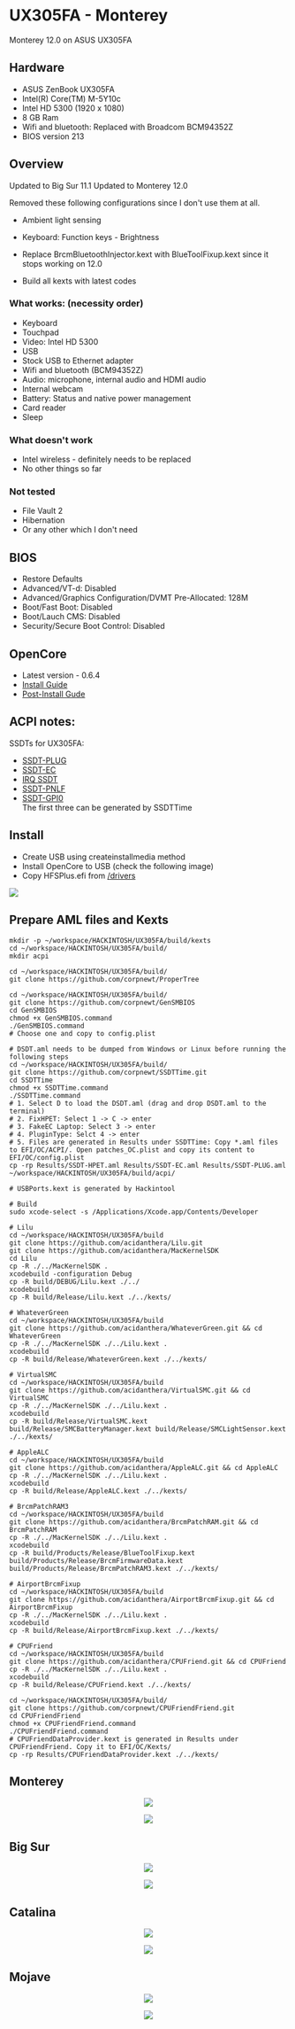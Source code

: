 # UX305FA - Monterey
Monterey 12.0 on ASUS UX305FA

##  Hardware
* ASUS ZenBook UX305FA
* Intel(R) Core(TM) M-5Y10c
* Intel HD 5300 (1920 x 1080)
* 8 GB Ram
* Wifi and bluetooth: Replaced with Broadcom BCM94352Z
* BIOS version 213

##  Overview
Updated to Big Sur 11.1
Updated to Monterey 12.0

Removed these following configurations since I don't use them at all.
* Ambient light sensing
* Keyboard: Function keys - Brightness 

* Replace BrcmBluetoothInjector.kext with BlueToolFixup.kext since it stops working on 12.0
* Build all kexts with latest codes

###  What works: (necessity order)
* Keyboard
* Touchpad
* Video: Intel HD 5300
* USB
* Stock USB to Ethernet adapter
* Wifi and bluetooth (BCM94352Z)
* Audio: microphone, internal audio and HDMI audio
* Internal webcam
* Battery: Status and native power management
* Card reader
* Sleep

###  What doesn't work
* Intel wireless - definitely needs to be replaced
* No other things so far

###  Not tested
* File Vault 2
* Hibernation
* Or any other which I don't need

##  BIOS
* Restore Defaults
* Advanced/VT-d: Disabled
* Advanced/Graphics Configuration/DVMT Pre-Allocated: 128M
* Boot/Fast Boot: Disabled
* Boot/Lauch CMS: Disabled
* Security/Secure Boot Control: Disabled

##  OpenCore
* Latest version - 0.6.4
* [Install Guide](https://dortania.github.io/OpenCore-Install-Guide/)
* [Post-Install Gude](https://dortania.github.io/OpenCore-Post-Install/)

## ACPI notes:
SSDTs for UX305FA:
- [SSDT-PLUG](https://dortania.github.io/Getting-Started-With-ACPI/Universal/plug)
- [SSDT-EC](https://dortania.github.io/Getting-Started-With-ACPI/Universal/ec-fix)
- [IRQ SSDT](https://dortania.github.io/Getting-Started-With-ACPI/Universal/irq)
- [SSDT-PNLF](https://dortania.github.io/Getting-Started-With-ACPI/Laptops/backlight)
- [SSDT-GPI0](https://dortania.github.io/Getting-Started-With-ACPI/Laptops/trackpad)
<br/>The first three can be generated by SSDTTime

## Install
* Create USB using createinstallmedia method
* Install OpenCore to USB (check the following image)
* Copy HFSPlus.efi from
[/drivers](https://github.com/lehoa1806/Asus-Maximus-IX-CODE-CLOVER/tree/master/drivers)
<p align="left">
  <img src="https://raw.githubusercontent.com/lehoa1806/UX305FA-OpenCore/master/images/ux305fa-monterey.efi.png">
</p>

## Prepare AML files and Kexts
```
mkdir -p ~/workspace/HACKINTOSH/UX305FA/build/kexts
cd ~/workspace/HACKINTOSH/UX305FA/build/
mkdir acpi

cd ~/workspace/HACKINTOSH/UX305FA/build/
git clone https://github.com/corpnewt/ProperTree

cd ~/workspace/HACKINTOSH/UX305FA/build/
git clone https://github.com/corpnewt/GenSMBIOS
cd GenSMBIOS
chmod +x GenSMBIOS.command
./GenSMBIOS.command
# Choose one and copy to config.plist

# DSDT.aml needs to be dumped from Windows or Linux before running the following steps
cd ~/workspace/HACKINTOSH/UX305FA/build/
git clone https://github.com/corpnewt/SSDTTime.git
cd SSDTTime
chmod +x SSDTTime.command
./SSDTTime.command
# 1. Select D to load the DSDT.aml (drag and drop DSDT.aml to the terminal)
# 2. FixHPET: Select 1 -> C -> enter
# 3. FakeEC Laptop: Select 3 -> enter
# 4. PluginType: Selct 4 -> enter
# 5. Files are generated in Results under SSDTTime: Copy *.aml files to EFI/OC/ACPI/. Open patches_OC.plist and copy its content to EFI/OC/config.plist
cp -rp Results/SSDT-HPET.aml Results/SSDT-EC.aml Results/SSDT-PLUG.aml ~/workspace/HACKINTOSH/UX305FA/build/acpi/

# USBPorts.kext is generated by Hackintool

# Build
sudo xcode-select -s /Applications/Xcode.app/Contents/Developer

# Lilu
cd ~/workspace/HACKINTOSH/UX305FA/build
git clone https://github.com/acidanthera/Lilu.git
git clone https://github.com/acidanthera/MacKernelSDK
cd Lilu
cp -R ./../MacKernelSDK .
xcodebuild -configuration Debug
cp -R build/DEBUG/Lilu.kext ./../
xcodebuild
cp -R build/Release/Lilu.kext ./../kexts/

# WhateverGreen
cd ~/workspace/HACKINTOSH/UX305FA/build
git clone https://github.com/acidanthera/WhateverGreen.git && cd WhateverGreen
cp -R ./../MacKernelSDK ./../Lilu.kext .
xcodebuild
cp -R build/Release/WhateverGreen.kext ./../kexts/

# VirtualSMC
cd ~/workspace/HACKINTOSH/UX305FA/build
git clone https://github.com/acidanthera/VirtualSMC.git && cd VirtualSMC
cp -R ./../MacKernelSDK ./../Lilu.kext .
xcodebuild
cp -R build/Release/VirtualSMC.kext build/Release/SMCBatteryManager.kext build/Release/SMCLightSensor.kext ./../kexts/

# AppleALC
cd ~/workspace/HACKINTOSH/UX305FA/build
git clone https://github.com/acidanthera/AppleALC.git && cd AppleALC
cp -R ./../MacKernelSDK ./../Lilu.kext .
xcodebuild
cp -R build/Release/AppleALC.kext ./../kexts/

# BrcmPatchRAM3
cd ~/workspace/HACKINTOSH/UX305FA/build
git clone https://github.com/acidanthera/BrcmPatchRAM.git && cd BrcmPatchRAM
cp -R ./../MacKernelSDK ./../Lilu.kext .
xcodebuild
cp -R build/Products/Release/BlueToolFixup.kext build/Products/Release/BrcmFirmwareData.kext build/Products/Release/BrcmPatchRAM3.kext ./../kexts/

# AirportBrcmFixup
cd ~/workspace/HACKINTOSH/UX305FA/build
git clone https://github.com/acidanthera/AirportBrcmFixup.git && cd AirportBrcmFixup
cp -R ./../MacKernelSDK ./../Lilu.kext .
xcodebuild
cp -R build/Release/AirportBrcmFixup.kext ./../kexts/

# CPUFriend
cd ~/workspace/HACKINTOSH/UX305FA/build
git clone https://github.com/acidanthera/CPUFriend.git && cd CPUFriend
cp -R ./../MacKernelSDK ./../Lilu.kext .
xcodebuild
cp -R build/Release/CPUFriend.kext ./../kexts/

cd ~/workspace/HACKINTOSH/UX305FA/build/
git clone https://github.com/corpnewt/CPUFriendFriend.git
cd CPUFriendFriend
chmod +x CPUFriendFriend.command
./CPUFriendFriend.command
# CPUFriendDataProvider.kext is generated in Results under CPUFriendFriend. Copy it to EFI/OC/Kexts/
cp -rp Results/CPUFriendDataProvider.kext ./../kexts/
```
## Monterey
<p align="center">
  <img src="https://raw.githubusercontent.com/lehoa1806/UX305FA-OpenCore/master/images/monterey.12.0.info.png.png">
</p>
<p align="center">
  <img src="https://raw.githubusercontent.com/lehoa1806/UX305FA-OpenCore/master/images/monterey.12.0.geekbench.png.png">
</p>

## Big Sur
<p align="center">
  <img src="https://raw.githubusercontent.com/lehoa1806/UX305FA-OpenCore/master/images/ux305fa-bigsur.info.png">
</p>
<p align="center">
  <img src="https://raw.githubusercontent.com/lehoa1806/UX305FA-OpenCore/master/images/ux305fa-bigsur.Geekbench_5.png">
</p>

## Catalina
<p align="center">
  <img src="https://raw.githubusercontent.com/lehoa1806/UX305FA-OpenCore/master/images/Catalina_info.png">
</p>
<p align="center">
  <img src="https://raw.githubusercontent.com/lehoa1806/UX305FA-OpenCore/master/images/Catalina_geekbench5.png">
</p>

## Mojave
<p align="center">
  <img src="https://raw.githubusercontent.com/lehoa1806/UX305FA-OpenCore/master/images/overview-14.6.png">
</p>
<p align="center">
  <img src="https://raw.githubusercontent.com/lehoa1806/UX305FA-OpenCore/master/images/geekbench.5.0.2-14.6.png">
</p>

